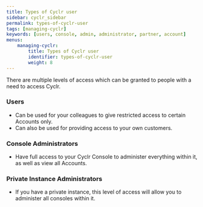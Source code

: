 ```yaml
---
title: Types of Cyclr user
sidebar: cyclr_sidebar
permalink: types-of-cyclr-user
tags: [managing-cyclr]
keywords: [users, console, admin, administrator, partner, account]
menus:
    managing-cyclr:
        title: Types of Cyclr user
        identifier: types-of-cyclr-user
        weight: 8
---
```


There are multiple levels of access which can be granted to people with a need to access Cyclr.

### Users

* Can be used for your colleagues to give restricted access to certain Accounts only.
* Can also be used for providing access to your own customers.

### Console Administrators

* Have full access to your Cyclr Console to administer everything within it, as well as view all Accounts.

### Private Instance Administrators

* If you have a private instance, this level of access will allow you to administer all consoles within it.
